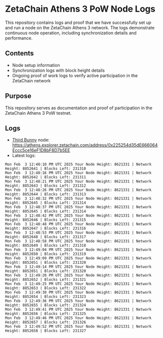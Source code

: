 # ZetaChain Athens 3 PoW Node Logs
This repository contains logs and proof that we have successfully set up and run a node on the ZetaChain Athens 3 network. The logs demonstrate continuous node operation, including synchronization details and performance.

## Contents
- Node setup information
- Synchronization logs with block height details
- Ongoing proof of work logs to verify active participation in the ZetaChain network

## Purpose
This repository serves as documentation and proof of participation in the ZetaChain Athens 3 PoW testnet.

## Logs

- [Third Bunny](https://thirdbunny.xyz/) node: https://athens.explorer.zetachain.com/address/0x225254d35dE666064Eccc5ce16eF1D8bF8D7b5EE
- Latest logs:
```
Mon Feb  3 12:48:10 PM UTC 2025 Your Node Height: 8621331 | Network Height: 8852641 | Blocks Left: 231310
Mon Feb  3 12:48:16 PM UTC 2025 Your Node Height: 8621331 | Network Height: 8852642 | Blocks Left: 231311
Mon Feb  3 12:48:21 PM UTC 2025 Your Node Height: 8621331 | Network Height: 8852643 | Blocks Left: 231312
Mon Feb  3 12:48:26 PM UTC 2025 Your Node Height: 8621331 | Network Height: 8852644 | Blocks Left: 231313
Mon Feb  3 12:48:32 PM UTC 2025 Your Node Height: 8621331 | Network Height: 8852645 | Blocks Left: 231314
Mon Feb  3 12:48:37 PM UTC 2025 Your Node Height: 8621331 | Network Height: 8852645 | Blocks Left: 231314
Mon Feb  3 12:48:42 PM UTC 2025 Your Node Height: 8621331 | Network Height: 8852646 | Blocks Left: 231315
Mon Feb  3 12:48:48 PM UTC 2025 Your Node Height: 8621331 | Network Height: 8852647 | Blocks Left: 231316
Mon Feb  3 12:48:53 PM UTC 2025 Your Node Height: 8621331 | Network Height: 8852648 | Blocks Left: 231317
Mon Feb  3 12:48:58 PM UTC 2025 Your Node Height: 8621331 | Network Height: 8852649 | Blocks Left: 231318
Mon Feb  3 12:49:04 PM UTC 2025 Your Node Height: 8621331 | Network Height: 8852650 | Blocks Left: 231319
Mon Feb  3 12:49:09 PM UTC 2025 Your Node Height: 8621331 | Network Height: 8852651 | Blocks Left: 231320
Mon Feb  3 12:49:14 PM UTC 2025 Your Node Height: 8621331 | Network Height: 8852651 | Blocks Left: 231320
Mon Feb  3 12:49:20 PM UTC 2025 Your Node Height: 8621331 | Network Height: 8852652 | Blocks Left: 231321
Mon Feb  3 12:49:25 PM UTC 2025 Your Node Height: 8621331 | Network Height: 8852653 | Blocks Left: 231322
Mon Feb  3 12:49:30 PM UTC 2025 Your Node Height: 8621331 | Network Height: 8852654 | Blocks Left: 231323
Mon Feb  3 12:49:36 PM UTC 2025 Your Node Height: 8621331 | Network Height: 8852655 | Blocks Left: 231324
Mon Feb  3 12:49:41 PM UTC 2025 Your Node Height: 8621331 | Network Height: 8852656 | Blocks Left: 231325
Mon Feb  3 12:49:46 PM UTC 2025 Your Node Height: 8621331 | Network Height: 8852657 | Blocks Left: 231326
Mon Feb  3 12:49:52 PM UTC 2025 Your Node Height: 8621331 | Network Height: 8852658 | Blocks Left: 231327
```
